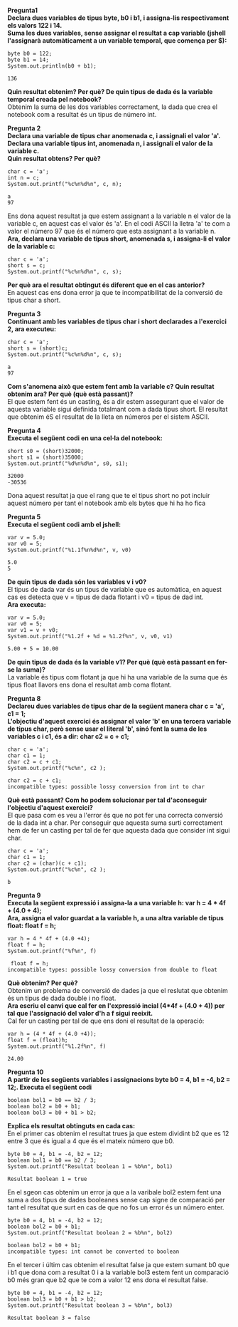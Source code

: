 **Pregunta1**<br />
**Declara dues variables de tipus byte, b0 i b1, i assigna-lis respectivament els valors 122 i 14.<br />
Suma les dues variables, sense assignar el resultat a cap variable (jshell l'assignarà automàticament a un variable temporal, que comença per $):<br />**
```
byte b0 = 122;
byte b1 = 14;
System.out.println(b0 + b1);
```
```
136
```
**Quin resultat obtenim? Per què? De quin tipus de dada és la variable temporal creada pel notebook?**<br/>
Obtenim la suma de les dos variables correctament, la dada que crea el notebook com a resultat és un tipus de número int. <br />

**Pregunta 2** <br />
**Declara una variable de tipus char anomenada c, i assignali el valor 'a'. <br />
Declara una variable tipus int, anomenada n, i assignali el valor de la variable c. <br />
Quin resultat obtens? Per què?**
```
char c = 'a';
int n = c;
System.out.printf("%c%n%d%n", c, n);
```
```
a
97
```
Ens dona aquest resultat ja que estem assignant a la variable n el valor de la variable c, en aquest cas el valor és 'a'. En el codi ASCII la lletra 'a' te com a valor el número 97 que és el número que esta assignant a la variable n. <br />
**Ara, declara una variable de tipus short, anomenada s, i assigna-li el valor de la variable c:**<br />
```
char c = 'a';
short s = c;
System.out.printf("%c%n%d%n", c, s);
```
**Per què ara el resultat obtingut és diferent que en el cas anterior?**<br />
En aquest cas ens dona error ja que te incompatibilitat de la conversió de tipus char a short.<br />

**Pregunta 3<br />
Continuant amb les variables de tipus char i short declarades a l'exercici 2, ara executeu:**
```
char c = 'a';
short s = (short)c;
System.out.printf("%c%n%d%n", c, s);
```
```
a
97
```
**Com s'anomena això que estem fent amb la variable c? Quin resultat obtenim ara? Per què (què està passant)?**<br />
El que estem fent és un casting, és a dir estem assegurant que el valor de aquesta variable sigui definida totalmant com a dada tipus short. El resultat que obtenim éS el resultat de la lleta en números per el sistem ASCII. <br />

**Pregunta 4<br />
Executa el següent codi en una cel·la del notebook:**
```
short s0 = (short)32000;
short s1 = (short)35000;
System.out.printf("%d%n%d%n", s0, s1);
```
```
32000
-30536
```
Dona aquest resultat ja que el rang que te el tipus short no pot incluir aquest número per tant el notebook amb els bytes que hi ha ho fica<br />

**Pregunta 5 <br />
Executa el següent codi amb el jshell:**<br />
```
var v = 5.0;
var v0 = 5;
System.out.printf("%1.1f%n%d%n", v, v0)
```
```
5.0
5
```
**De quin tipus de dada són les variables v i v0?**<br />
El tipus de dada var és un tipus de variable que es automàtica, en aquest cas es detecta que v = tipus de dada flotant i v0 = tipus de dad int.<br />
**Ara executa:**
```
var v = 5.0;
var v0 = 5;
var v1 = v + v0;
System.out.printf("%1.2f + %d = %1.2f%n", v, v0, v1)
```
```
5.00 + 5 = 10.00
```
**De quin tipus de dada és la variable v1? Per què (què està passant en fer-se la suma)?**<br />
La variable és tipus com flotant ja que hi ha una variable de la suma que és tipus float llavors ens dona el resultat amb coma flotant.<br />

**Pregunta 8**<br />
**Declareu dues variables de tipus char de la següent manera char c = 'a', c1 = 1;<br />
L'objectiu d'aquest exercici és assignar el valor 'b' en una tercera variable de tipus char, però sense usar el literal 'b', sinó fent la suma de les variables c i c1, és a dir: char c2 = c + c1;**
```
char c = 'a';
char c1 = 1;
char c2 = c + c1;
System.out.printf("%c%n", c2 );
```
```
char c2 = c + c1;
incompatible types: possible lossy conversion from int to char
```
**Què està passant? Com ho podem solucionar per tal d'aconseguir l'objectiu d'aquest exercici?**<br />
El que pasa com es veu a l'error és que no pot fer una correcta conversió de la dada int a char. Per conseguir que aquesta suma surti correctament hem de fer un casting per tal de fer que aquesta dada que consider int sigui char.
```
char c = 'a';
char c1 = 1;
char c2 = (char)(c + c1);
System.out.printf("%c%n", c2 );
```
```
b
```

**Pregunta 9**<br />
**Executa la següent expressió i assigna-la a una variable h:
var h = 4 * 4f + (4.0 + 4); <br />
Ara, assigna el valor guardat a la variable h, a una altra variable de tipus float:
float f = h;**<br />
```
var h = 4 * 4f + (4.0 +4);
float f = h;
System.out.printf("%f%n", f)
```
```
 float f = h;
incompatible types: possible lossy conversion from double to float
```
**Què obtenim? Per què?**<br />
Obtenim un problema de conversió de dades ja que el reslutat que obtenim és un tipus de dada double i no float.<br />
**Ara escriu el canvi que cal fer en l'expressió incial (4*4f + (4.0 + 4)) per tal que l'assignació del valor d'h a f sigui reeixit.**<br />
Cal fer un casting per tal de que ens doni el resultat de la operació:
```
var h = (4 * 4f + (4.0 +4));
float f = (float)h;
System.out.printf("%1.2f%n", f)
```
```
24.00
```
**Pregunta 10**<br />
**A partir de les següents variables i assignacions byte b0 = 4, b1 = -4, b2 = 12;. Executa el següent codi** 
```
boolean bol1 = b0 == b2 / 3;
boolean bol2 = b0 + b1;
boolean bol3 = b0 + b1 > b2;
```

**Explica els resultat obtinguts en cada cas:**<br />
En el primer cas obtenim el resultat trues ja que estem dividint b2 que es 12 entre 3 que és igual a 4 que és el mateix número que b0.
```
byte b0 = 4, b1 = -4, b2 = 12;
boolean bol1 = b0 == b2 / 3;
System.out.printf("Resultat boolean 1 = %b%n", bol1)
```
```
Resultat boolean 1 = true
```
En el sgeon cas obtenim un error ja que a la varibale bol2 estem fent una suma a dos tipus de dades booleanes sense cap signe de comparació per tant el resultat que surt en cas de que no fos un error és un número enter.

```
byte b0 = 4, b1 = -4, b2 = 12;
boolean bol2 = b0 + b1;
System.out.printf("Resultat boolean 2 = %b%n", bol2)
```
```
boolean bol2 = b0 + b1;
incompatible types: int cannot be converted to boolean
```
En el tercer i últim cas obtenim el resultat false ja que estem sumant b0 que i b1 que dona com a resultat 0 i a la variable bol3 estem fent un comparació b0 més gran que b2 que te com a valor 12 ens dona el resultat false.
```
byte b0 = 4, b1 = -4, b2 = 12;
boolean bol3 = b0 + b1 > b2;
System.out.printf("Resultat boolean 3 = %b%n", bol3)
```
```
Resultat boolean 3 = false
```
